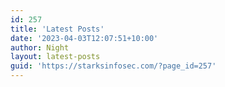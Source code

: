 ```yaml
---
id: 257
title: 'Latest Posts'
date: '2023-04-03T12:07:51+10:00'
author: Night
layout: latest-posts
guid: 'https://starksinfosec.com/?page_id=257'
---
```

